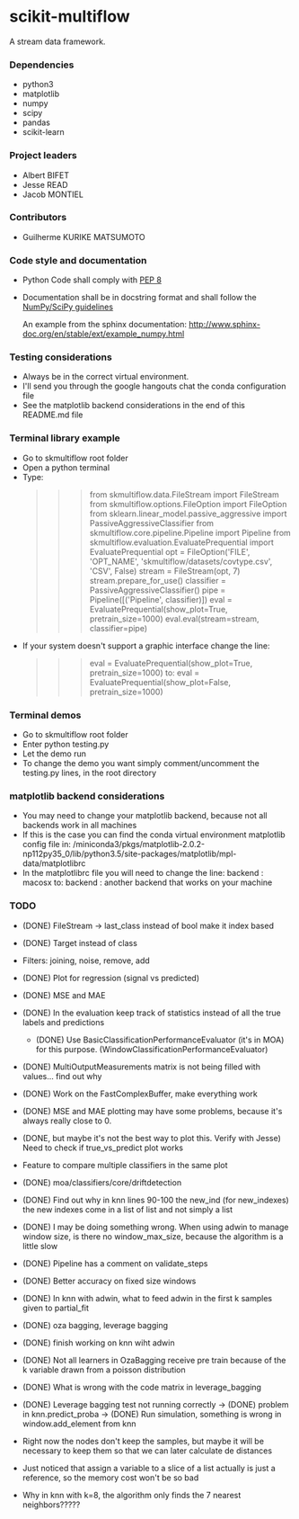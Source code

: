 # scikit-multiflow

A stream data framework.

### Dependencies

* python3
* matplotlib
* numpy
* scipy
* pandas
* scikit-learn

### Project leaders

* Albert BIFET
* Jesse READ
* Jacob MONTIEL

### Contributors

* Guilherme KURIKE MATSUMOTO


### Code style and documentation
* Python Code shall comply with [PEP 8](https://www.python.org/dev/peps/pep-0008/)

* Documentation shall be in docstring format and shall follow the [NumPy/SciPy guidelines](https://github.com/numpy/numpy/blob/master/doc/HOWTO_DOCUMENT.rst.txt)

    An example from the sphinx documentation: http://www.sphinx-doc.org/en/stable/ext/example_numpy.html

### Testing considerations
* Always be in the correct virtual environment.
* I'll send you through the google hangouts chat the conda configuration file
* See the matplotlib backend considerations in the end of this README.md file

### Terminal library example
* Go to skmultiflow root folder
* Open a python terminal
* Type:
    >>> from skmultiflow.data.FileStream import FileStream
    >>> from skmultiflow.options.FileOption import FileOption
    >>> from sklearn.linear_model.passive_aggressive import PassiveAggressiveClassifier
    >>> from skmultiflow.core.pipeline.Pipeline import Pipeline
    >>> from skmultiflow.evaluation.EvaluatePrequential import EvaluatePrequential
    >>> opt = FileOption('FILE', 'OPT_NAME', 'skmultiflow/datasets/covtype.csv', 'CSV', False)
    >>> stream = FileStream(opt, 7)
    >>> stream.prepare_for_use()
    >>> classifier = PassiveAggressiveClassifier()
    >>> pipe = Pipeline([('Pipeline', classifier)])
    >>> eval = EvaluatePrequential(show_plot=True, pretrain_size=1000)
    >>> eval.eval(stream=stream, classifier=pipe)
* If your system doesn't support a graphic interface change the line:
    >>> eval = EvaluatePrequential(show_plot=True, pretrain_size=1000)
    to:
    >>> eval = EvaluatePrequential(show_plot=False, pretrain_size=1000)

### Terminal demos
* Go to skmultiflow root folder
* Enter python testing.py
* Let the demo run
* To change the demo you want simply comment/uncomment the testing.py lines, in the root directory

### matplotlib backend considerations
* You may need to change your matplotlib backend, because not all backends work in all machines
* If this is the case you can find the conda virtual environment matplotlib config file in:
    /miniconda3/pkgs/matplotlib-2.0.2-np112py35_0/lib/python3.5/site-packages/matplotlib/mpl-data/matplotlibrc
* In the matplotlibrc file you will need to change the line:
    backend     : macosx
    to:
    backend     : another backend that works on your machine

### TODO
* (DONE) FileStream -> last_class instead of bool make it index based
* (DONE) Target instead of class
* Filters: joining, noise, remove, add
* (DONE) Plot for regression (signal vs predicted)
* (DONE) MSE and MAE
* (DONE) In the evaluation keep track of statistics instead of all the true labels and predictions
    * (DONE) Use BasicClassificationPerformanceEvaluator (it's in MOA) for this purpose. (WindowClassificationPerformanceEvaluator)
* (DONE) MultiOutputMeasurements matrix is not being filled with values... find out why
* (DONE) Work on the FastComplexBuffer, make everything work

* (DONE) MSE and MAE plotting may have some problems, because it's always really close to 0.
* (DONE, but maybe it's not the best way to plot this. Verify with Jesse) Need to check if true_vs_predict plot works
* Feature to compare multiple classifiers in the same plot

* (DONE) moa/classifiers/core/driftdetection

* (DONE) Find out why in knn lines 90-100 the new_ind (for new_indexes) the new indexes come in a list of list and not simply a list

* (DONE) I may be doing something wrong. When using adwin to manage window size, is there no window_max_size, because the algorithm is a little slow
* (DONE) Pipeline has a comment on validate_steps
* (DONE) Better accuracy on fixed size windows
* (DONE) In knn with adwin, what to feed adwin in the first k samples given to partial_fit

* (DONE) oza bagging, leverage bagging
* (DONE) finish working on knn wiht adwin

* (DONE) Not all learners in OzaBagging receive pre train because of the k variable drawn from a poisson distribution

* (DONE) What is wrong with the code matrix in leverage_bagging
* (DONE) Leverage bagging test not running correctly    -> (DONE) problem in knn.predict_proba
                                                        -> (DONE) Run simulation, something is wrong in window.add_element from knn

* Right now the nodes don't keep the samples, but maybe it will be necessary to keep them so that we can later calculate de distances
* Just noticed that assign a variable to a slice of a list actually is just a reference, so the memory cost won't be so bad
* Why in knn with k=8, the algorithm only finds the 7 nearest neighbors?????
